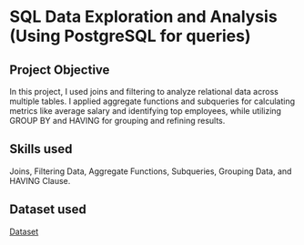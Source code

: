 # SQL Data Exploration and Analysis (Using PostgreSQL for queries)

 ## Project Objective

In this project, I used joins and filtering to analyze relational data across multiple tables. I applied aggregate functions and subqueries for calculating metrics like average salary and identifying top employees, while utilizing GROUP BY and HAVING for grouping and refining results.

## Skills used

Joins, Filtering Data, Aggregate Functions, Subqueries, Grouping Data, and HAVING Clause.



## Dataset used


<a href="https://github.com/Ericajmj/SQL-Data-Exploration-and-Analysis-/blob/main/employees.sql">Dataset </a>


